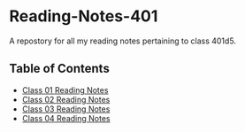 # Reading-Notes-401
A repostory for all my reading notes pertaining to class 401d5.

## **Table of Contents**
- [Class 01 Reading Notes](Class01.md)
- [Class 02 Reading Notes](Class02.md)
- [Class 03 Reading Notes](Class03.md)
- [Class 04 Reading Notes](Class04.md)